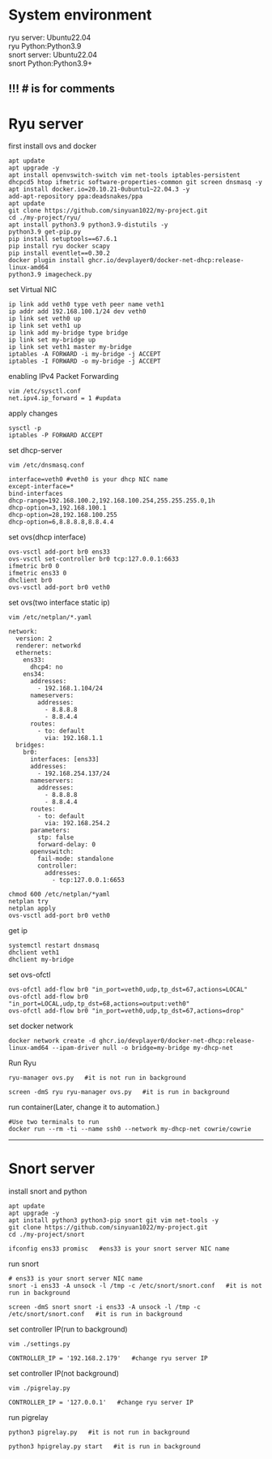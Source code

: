 # System environment
ryu server: Ubuntu22.04<br>
ryu Python:Python3.9<br>
snort server: Ubuntu22.04<br>
snort Python:Python3.9+

## !!! # is for comments

# Ryu server
first install ovs and docker
```
apt update
apt upgrade -y
apt install openvswitch-switch vim net-tools iptables-persistent dhcpcd5 htop ifmetric software-properties-common git screen dnsmasq -y
apt install docker.io=20.10.21-0ubuntu1~22.04.3 -y
add-apt-repository ppa:deadsnakes/ppa
apt update
git clone https://github.com/sinyuan1022/my-project.git
cd ./my-project/ryu/
apt install python3.9 python3.9-distutils -y
python3.9 get-pip.py
pip install setuptools==67.6.1 
pip install ryu docker scapy
pip install eventlet==0.30.2
docker plugin install ghcr.io/devplayer0/docker-net-dhcp:release-linux-amd64
python3.9 imagecheck.py
```
set Virtual NIC
```
ip link add veth0 type veth peer name veth1
ip addr add 192.168.100.1/24 dev veth0
ip link set veth0 up
ip link set veth1 up
ip link add my-bridge type bridge
ip link set my-bridge up
ip link set veth1 master my-bridge
iptables -A FORWARD -i my-bridge -j ACCEPT
iptables -I FORWARD -o my-bridge -j ACCEPT
```
enabling IPv4 Packet Forwarding
```
vim /etc/sysctl.conf
net.ipv4.ip_forward = 1 #updata
```
apply changes
```
sysctl -p
iptables -P FORWARD ACCEPT
```
set dhcp-server 
```
vim /etc/dnsmasq.conf
```
```
interface=veth0 #veth0 is your dhcp NIC name
except-interface=*
bind-interfaces
dhcp-range=192.168.100.2,192.168.100.254,255.255.255.0,1h
dhcp-option=3,192.168.100.1
dhcp-option=28,192.168.100.255
dhcp-option=6,8.8.8.8,8.8.4.4
```
set ovs(dhcp interface)
```
ovs-vsctl add-port br0 ens33
ovs-vsctl set-controller br0 tcp:127.0.0.1:6633
ifmetric br0 0
ifmetric ens33 0
dhclient br0
ovs-vsctl add-port br0 veth0
```
set ovs(two interface static ip)
```
vim /etc/netplan/*.yaml
```
```
network:
  version: 2
  renderer: networkd
  ethernets:
    ens33: 
      dhcp4: no
    ens34:
      addresses:
        - 192.168.1.104/24
      nameservers:
        addresses:
          - 8.8.8.8
          - 8.8.4.4
      routes:
        - to: default
          via: 192.168.1.1
  bridges:
    br0:
      interfaces: [ens33]
      addresses:
        - 192.168.254.137/24
      nameservers:
        addresses:
          - 8.8.8.8
          - 8.8.4.4
      routes:
        - to: default
          via: 192.168.254.2
      parameters:
        stp: false
        forward-delay: 0
      openvswitch:
        fail-mode: standalone
        controller:  
          addresses:
            - tcp:127.0.0.1:6653

```
```
chmod 600 /etc/netplan/*yaml
netplan try
netplan apply
ovs-vsctl add-port br0 veth0
```
get ip
```
systemctl restart dnsmasq
dhclient veth1
dhclient my-bridge
```
set ovs-ofctl
```
ovs-ofctl add-flow br0 "in_port=veth0,udp,tp_dst=67,actions=LOCAL"
ovs-ofctl add-flow br0 "in_port=LOCAL,udp,tp_dst=68,actions=output:veth0"
ovs-ofctl add-flow br0 "in_port=veth0,udp,tp_dst=67,actions=drop"
```
set docker network
```
docker network create -d ghcr.io/devplayer0/docker-net-dhcp:release-linux-amd64 --ipam-driver null -o bridge=my-bridge my-dhcp-net
```
Run Ryu
```
ryu-manager ovs.py   #it is not run in background

screen -dmS ryu ryu-manager ovs.py   #it is run in background
```
run container(Later, change it to automation.)
```
#Use two terminals to run
docker run --rm -ti --name ssh0 --network my-dhcp-net cowrie/cowrie
```
---
# Snort server
install snort and python
```
apt update
apt upgrade -y
apt install python3 python3-pip snort git vim net-tools -y
git clone https://github.com/sinyuan1022/my-project.git
cd ./my-project/snort

ifconfig ens33 promisc   #ens33 is your snort server NIC name
```
run snort 
```
# ens33 is your snort server NIC name
snort -i ens33 -A unsock -l /tmp -c /etc/snort/snort.conf   #it is not run in background

screen -dmS snort snort -i ens33 -A unsock -l /tmp -c /etc/snort/snort.conf   #it is run in background
```
set controller IP(run to background)
```
vim ./settings.py

CONTROLLER_IP = '192.168.2.179'   #change ryu server IP
```

set controller IP(not background)
```
vim ./pigrelay.py

CONTROLLER_IP = '127.0.0.1'   #change ryu server IP
```
run pigrelay
```
python3 pigrelay.py   #it is not run in background

python3 hpigrelay.py start   #it is run in background
```

